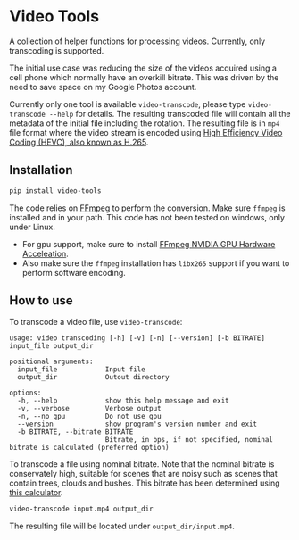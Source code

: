 # Video Tools

A collection of helper functions for processing videos. Currently, only transcoding is supported.

The initial use case was reducing the size of the videos acquired using a cell phone which normally have an overkill bitrate. This was driven by the need to save space on my Google Photos account.

Currently only one tool is available ```video-transcode```, please type ```video-transcode --help``` for details. The resulting transcoded file will contain all the metadata of the initial file including the rotation. The resulting file is in ```mp4``` file format where the video stream is encoded using [High Efficiency Video Coding (HEVC), also known as H.265](https://fr.wikipedia.org/wiki/H.265).

## Installation

```bash
pip install video-tools
```

The code relies on [FFmpeg](https://www.ffmpeg.org/) to perform the conversion. Make sure ```ffmpeg``` is installed and in your path. This code has not been tested on windows, only under Linux.

* For gpu support, make sure to install [FFmpeg NVIDIA GPU Hardware Acceleation](https://docs.nvidia.com/video-technologies/video-codec-sdk/11.1/ffmpeg-with-nvidia-gpu/index.html). 
* Also make sure the ```ffmpeg``` installation has ```libx265``` support if you want to perform software encoding.

## How to use

To transcode a video file, use ```video-transcode```:
```
usage: video transcoding [-h] [-v] [-n] [--version] [-b BITRATE] input_file output_dir

positional arguments:
  input_file            Input file
  output_dir            Outout directory

options:
  -h, --help            show this help message and exit
  -v, --verbose         Verbose output
  -n, --no_gpu          Do not use gpu
  --version             show program's version number and exit
  -b BITRATE, --bitrate BITRATE
                        Bitrate, in bps, if not specified, nominal bitrate is calculated (preferred option)
```

To transcode a file using nominal bitrate. Note that the nominal bitrate is conservately high, suitable for scenes that are noisy such as scenes that contain trees, clouds and bushes. This bitrate has been determined using [this calculator](https://www.dr-lex.be/info-stuff/videocalc.html).

```bash
video-transcode input.mp4 output_dir
```

The resulting file will be located under ```output_dir/input.mp4```. 

